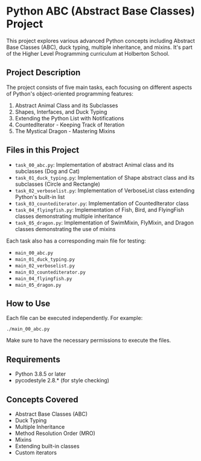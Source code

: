 # Python ABC (Abstract Base Classes) Project

This project explores various advanced Python concepts including Abstract Base Classes (ABC), duck typing, multiple inheritance, and mixins. It's part of the Higher Level Programming curriculum at Holberton School.

## Project Description

The project consists of five main tasks, each focusing on different aspects of Python's object-oriented programming features:

1. Abstract Animal Class and its Subclasses
2. Shapes, Interfaces, and Duck Typing
3. Extending the Python List with Notifications
4. CountedIterator - Keeping Track of Iteration
5. The Mystical Dragon - Mastering Mixins

## Files in this Project

- `task_00_abc.py`: Implementation of abstract Animal class and its subclasses (Dog and Cat)
- `task_01_duck_typing.py`: Implementation of Shape abstract class and its subclasses (Circle and Rectangle)
- `task_02_verboselist.py`: Implementation of VerboseList class extending Python's built-in list
- `task_03_countediterator.py`: Implementation of CountedIterator class
- `task_04_flyingfish.py`: Implementation of Fish, Bird, and FlyingFish classes demonstrating multiple inheritance
- `task_05_dragon.py`: Implementation of SwimMixin, FlyMixin, and Dragon classes demonstrating the use of mixins

Each task also has a corresponding main file for testing:

- `main_00_abc.py`
- `main_01_duck_typing.py`
- `main_02_verboselist.py`
- `main_03_countediterator.py`
- `main_04_flyingfish.py`
- `main_05_dragon.py`

## How to Use

Each file can be executed independently. For example:

```
./main_00_abc.py
```

Make sure to have the necessary permissions to execute the files.

## Requirements

- Python 3.8.5 or later
- pycodestyle 2.8.* (for style checking)

## Concepts Covered

- Abstract Base Classes (ABC)
- Duck Typing
- Multiple Inheritance
- Method Resolution Order (MRO)
- Mixins
- Extending built-in classes
- Custom iterators